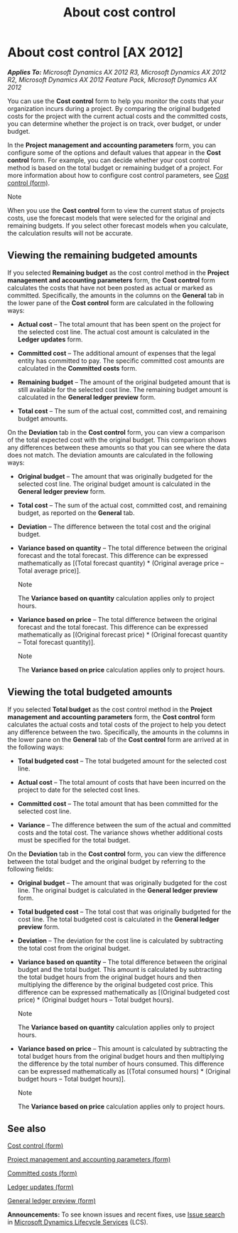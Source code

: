 ﻿---
title: About cost control
TOCTitle: About cost control
ms:assetid: b7e41738-0330-4cd1-a008-335a036cba20
ms:mtpsurl: https://technet.microsoft.com/en-us/library/Gg232438(v=AX.60)
ms:contentKeyID: 42117773
ms.date: 04/18/2014
mtps_version: v=AX.60
f1_keywords:
- remaining budget
- variance
- cost control
- actual cost
- budgeted amounts
- committed cost
- total cost
- deviation
- monitor costs
---

# About cost control [AX 2012]


_**Applies To:** Microsoft Dynamics AX 2012 R3, Microsoft Dynamics AX 2012 R2, Microsoft Dynamics AX 2012 Feature Pack, Microsoft Dynamics AX 2012_

You can use the **Cost control** form to help you monitor the costs that your organization incurs during a project. By comparing the original budgeted costs for the project with the current actual costs and the committed costs, you can determine whether the project is on track, over budget, or under budget.

In the **Project management and accounting parameters** form, you can configure some of the options and default values that appear in the **Cost control** form. For example, you can decide whether your cost control method is based on the total budget or remaining budget of a project. For more information about how to configure cost control parameters, see [Cost control (form)](https://technet.microsoft.com/en-us/library/hh242864\(v=ax.60\)).


> [!NOTE]
> <P>When you use the <STRONG>Cost control</STRONG> form to view the current status of projects costs, use the forecast models that were selected for the original and remaining budgets. If you select other forecast models when you calculate, the calculation results will not be accurate.</P>



## Viewing the remaining budgeted amounts

If you selected **Remaining budget** as the cost control method in the **Project management and accounting parameters** form, the **Cost control** form calculates the costs that have not been posted as actual or marked as committed. Specifically, the amounts in the columns on the **General** tab in the lower pane of the **Cost control** form are calculated in the following ways:

  - **Actual cost** – The total amount that has been spent on the project for the selected cost line. The actual cost amount is calculated in the **Ledger updates** form.

  - **Committed cost** – The additional amount of expenses that the legal entity has committed to pay. The specific committed cost amounts are calculated in the **Committed costs** form.

  - **Remaining budget** – The amount of the original budgeted amount that is still available for the selected cost line. The remaining budget amount is calculated in the **General ledger preview** form.

  - **Total cost** – The sum of the actual cost, committed cost, and remaining budget amounts.

On the **Deviation** tab in the **Cost control** form, you can view a comparison of the total expected cost with the original budget. This comparison shows any differences between these amounts so that you can see where the data does not match. The deviation amounts are calculated in the following ways:

  - **Original budget** – The amount that was originally budgeted for the selected cost line. The original budget amount is calculated in the **General ledger preview** form.

  - **Total cost** – The sum of the actual cost, committed cost, and remaining budget, as reported on the **General** tab.

  - **Deviation** – The difference between the total cost and the original budget.

  - **Variance based on quantity** – The total difference between the original forecast and the total forecast. This difference can be expressed mathematically as \[(Total forecast quantity) \* (Original average price – Total average price)\].
    

    > [!NOTE]
    > <P>The <STRONG>Variance based on quantity</STRONG> calculation applies only to project hours.</P>



  - **Variance based on price** – The total difference between the original forecast and the total forecast. This difference can be expressed mathematically as \[(Original forecast price) \* (Original forecast quantity – Total forecast quantity)\].
    

    > [!NOTE]
    > <P>The <STRONG>Variance based on price</STRONG> calculation applies only to project hours.</P>



## Viewing the total budgeted amounts

If you selected **Total budget** as the cost control method in the **Project management and accounting parameters** form, the **Cost control** form calculates the actual costs and total costs of the project to help you detect any difference between the two. Specifically, the amounts in the columns in the lower pane on the **General** tab of the **Cost control** form are arrived at in the following ways:

  - **Total budgeted cost** – The total budgeted amount for the selected cost line.

  - **Actual cost** – The total amount of costs that have been incurred on the project to date for the selected cost lines.

  - **Committed cost** – The total amount that has been committed for the selected cost line.

  - **Variance** – The difference between the sum of the actual and committed costs and the total cost. The variance shows whether additional costs must be specified for the total budget.

On the **Deviation** tab in the **Cost control** form, you can view the difference between the total budget and the original budget by referring to the following fields:

  - **Original budget** – The amount that was originally budgeted for the cost line. The original budget is calculated in the **General ledger preview** form.

  - **Total budgeted cost** – The total cost that was originally budgeted for the cost line. The total budgeted cost is calculated in the **General ledger preview** form.

  - **Deviation** – The deviation for the cost line is calculated by subtracting the total cost from the original budget.

  - **Variance based on quantity** – The total difference between the original budget and the total budget. This amount is calculated by subtracting the total budget hours from the original budget hours and then multiplying the difference by the original budgeted cost price. This difference can be expressed mathematically as \[(Original budgeted cost price) \* (Original budget hours – Total budget hours).
    

    > [!NOTE]
    > <P>The <STRONG>Variance based on quantity</STRONG> calculation applies only to project hours.</P>



  - **Variance based on price** – This amount is calculated by subtracting the total budget hours from the original budget hours and then multiplying the difference by the total number of hours consumed. This difference can be expressed mathematically as \[(Total consumed hours) \* (Original budget hours – Total budget hours)\].
    

    > [!NOTE]
    > <P>The <STRONG>Variance based on price</STRONG> calculation applies only to project hours.</P>



## See also

[Cost control (form)](https://technet.microsoft.com/en-us/library/hh242864\(v=ax.60\))

[Project management and accounting parameters (form)](https://technet.microsoft.com/en-us/library/aa599440\(v=ax.60\))

[Committed costs (form)](https://technet.microsoft.com/en-us/library/hh209516\(v=ax.60\))

[Ledger updates (form)](https://technet.microsoft.com/en-us/library/aa590206\(v=ax.60\))

[General ledger preview (form)](https://technet.microsoft.com/en-us/library/aa587482\(v=ax.60\))

  
**Announcements:** To see known issues and recent fixes, use [Issue search](http://go.microsoft.com/fwlink/?linkid=389258) in [Microsoft Dynamics Lifecycle Services](http://go.microsoft.com/fwlink/?linkid=306505) (LCS).


